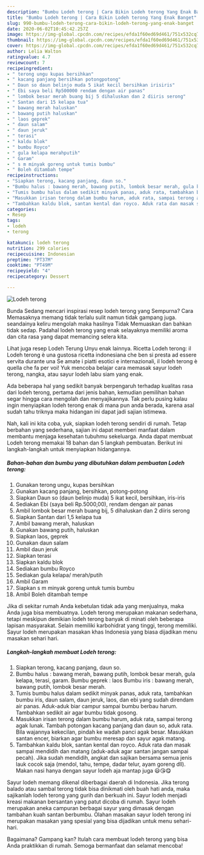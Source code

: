 ```yaml
---
description: "Bumbu Lodeh terong | Cara Bikin Lodeh terong Yang Enak Banget"
title: "Bumbu Lodeh terong | Cara Bikin Lodeh terong Yang Enak Banget"
slug: 990-bumbu-lodeh-terong-cara-bikin-lodeh-terong-yang-enak-banget
date: 2020-06-02T10:45:42.257Z
image: https://img-global.cpcdn.com/recipes/efda1f60ed69d461/751x532cq70/lodeh-terong-foto-resep-utama.jpg
thumbnail: https://img-global.cpcdn.com/recipes/efda1f60ed69d461/751x532cq70/lodeh-terong-foto-resep-utama.jpg
cover: https://img-global.cpcdn.com/recipes/efda1f60ed69d461/751x532cq70/lodeh-terong-foto-resep-utama.jpg
author: Lelia Walton
ratingvalue: 4.7
reviewcount: 7
recipeingredient:
- " terong ungu kupas bersihkan"
- " kacang panjang bersihkan potongpotong"
- " Daun so daun belinjo muda 5 ikat kecil bersihkan irisiris"
- " Ebi saya beli Rp500000 rendam dengan air panas"
- " lombok besar merah buang bij 5 dihaluskan dan 2 diiris serong"
- " Santan dari 15 kelapa tua"
- " bawang merah haluskan"
- " bawang putih haluskan"
- " laos geprek"
- " daun salam"
- " daun jeruk"
- " terasi"
- " kaldu blok"
- " bumbu Royco"
- " gula kelapa merahputih"
- " Garam"
- " s m minyak goreng untuk tumis bumbu"
- " Boleh ditambah tempe"
recipeinstructions:
- "Siapkan terong, kacang panjang, daun so."
- "Bumbu halus : bawang merah, bawang putih, lombok besar merah, gula kelapa, terasi, garam. Bumbu geprek : laos Bumbu iris : bawang merah, bawang putih, lombok besar merah."
- "Tumis bumbu halus dalam sedikit minyak panas, aduk rata, tambahkan bumbu iris, daun salam, daun jeruk, laos, dan ebi yang sudah direndam air panas. Aduk-aduk biar campur sampai bumbu berbau harum. Tambahkan sedikit air agar bumbu tidak gosong."
- "Masukkan irisan terong dalam bumbu harum, aduk rata, sampai terong agak lunak. Tambah potongan kacang panjang dan daun so, aduk rata. Bila wajannya kekecilan, pindah ke wadah panci agak besar. Masukkan santan encer, biarkan agar bumbu meresap dan sayur agak matang."
- "Tambahkan kaldu blok, santan kental dan royco. Aduk rata dan masak sampai mendidih dan matang (aduk-aduk agar santan jangan sampai pecah). Jika sudah mendidih, angkat dan sajikan bersama semua jenis lauk cocok saja (mendol, tahu, tempe, dadar telur, ayam goreng dll). Makan nasi hanya dengan sayur lodeh aja mantap juga 😃😘😋"
categories:
- Resep
tags:
- lodeh
- terong

katakunci: lodeh terong 
nutrition: 299 calories
recipecuisine: Indonesian
preptime: "PT37M"
cooktime: "PT49M"
recipeyield: "4"
recipecategory: Dessert

---
```



![Lodeh terong](https://img-global.cpcdn.com/recipes/efda1f60ed69d461/751x532cq70/lodeh-terong-foto-resep-utama.jpg)

Bunda Sedang mencari inspirasi resep lodeh terong yang Sempurna? Cara Memasaknya memang tidak terlalu sulit namun tidak gampang juga. seandainya keliru mengolah maka hasilnya Tidak Memuaskan dan bahkan tidak sedap. Padahal lodeh terong yang enak selayaknya memiliki aroma dan cita rasa yang dapat memancing selera kita.

Lihat juga resep Lodeh Terung Unyu enak lainnya. Ricetta Lodeh terong: il Lodeh terong è una gustosa ricetta indonesiana che ben si presta ad essere servita durante una Se amate i piatti esotici e internazionali, il lodeh terong è quella che fa per voi! Yuk mencoba belajar cara memasak sayur lodeh terong, nangka, atau sayur lodeh labu siam yang enak.

Ada beberapa hal yang sedikit banyak berpengaruh terhadap kualitas rasa dari lodeh terong, pertama dari jenis bahan, kemudian pemilihan bahan segar hingga cara mengolah dan menyajikannya. Tak perlu pusing kalau ingin menyiapkan lodeh terong enak di mana pun anda berada, karena asal sudah tahu triknya maka hidangan ini dapat jadi sajian istimewa.


Nah, kali ini kita coba, yuk, siapkan lodeh terong sendiri di rumah. Tetap berbahan yang sederhana, sajian ini dapat memberi manfaat dalam membantu menjaga kesehatan tubuhmu sekeluarga. Anda dapat membuat Lodeh terong memakai 18 bahan dan 5 langkah pembuatan. Berikut ini langkah-langkah untuk menyiapkan hidangannya.

<!--inarticleads1-->

##### Bahan-bahan dan bumbu yang dibutuhkan dalam pembuatan Lodeh terong:

1. Gunakan  terong ungu, kupas bersihkan
1. Gunakan  kacang panjang, bersihkan, potong-potong
1. Siapkan  Daun so (daun belinjo muda) 5 ikat kecil, bersihkan, iris-iris
1. Sediakan  Ebi (saya beli Rp.5000,00), rendam dengan air panas
1. Ambil  lombok besar merah buang bij, 5 dihaluskan dan 2 diiris serong
1. Siapkan  Santan dari 1,5 kelapa tua
1. Ambil  bawang merah, haluskan
1. Gunakan  bawang putih, haluskan
1. Siapkan  laos, geprek
1. Gunakan  daun salam
1. Ambil  daun jeruk
1. Siapkan  terasi
1. Siapkan  kaldu blok
1. Sediakan  bumbu Royco
1. Sediakan  gula kelapa/ merah/putih
1. Ambil  Garam
1. Siapkan  s m minyak goreng untuk tumis bumbu
1. Ambil  Boleh ditambah tempe


Jika di sekitar rumah Anda kebetulan tidak ada yang menjualnya, maka Anda juga bisa membuatnya. Lodeh terong merupakan makanan sederhana, tetapi meskipun demikian lodeh terong banyak di minati oleh beberapa lapisan masyarakat. Selain memiliki karbohidrat yang tinggi, terong memiliki. Sayur lodeh merupakan masakan khas Indonesia yang biasa dijadikan menu masakan sehari hari. 

<!--inarticleads2-->

##### Langkah-langkah membuat Lodeh terong:

1. Siapkan terong, kacang panjang, daun so.
1. Bumbu halus : bawang merah, bawang putih, lombok besar merah, gula kelapa, terasi, garam. Bumbu geprek : laos Bumbu iris : bawang merah, bawang putih, lombok besar merah.
1. Tumis bumbu halus dalam sedikit minyak panas, aduk rata, tambahkan bumbu iris, daun salam, daun jeruk, laos, dan ebi yang sudah direndam air panas. Aduk-aduk biar campur sampai bumbu berbau harum. Tambahkan sedikit air agar bumbu tidak gosong.
1. Masukkan irisan terong dalam bumbu harum, aduk rata, sampai terong agak lunak. Tambah potongan kacang panjang dan daun so, aduk rata. Bila wajannya kekecilan, pindah ke wadah panci agak besar. Masukkan santan encer, biarkan agar bumbu meresap dan sayur agak matang.
1. Tambahkan kaldu blok, santan kental dan royco. Aduk rata dan masak sampai mendidih dan matang (aduk-aduk agar santan jangan sampai pecah). Jika sudah mendidih, angkat dan sajikan bersama semua jenis lauk cocok saja (mendol, tahu, tempe, dadar telur, ayam goreng dll). Makan nasi hanya dengan sayur lodeh aja mantap juga 😃😘😋


Sayur lodeh memang dikenal diberbagai daerah di Indonesia. Jika terong balado atau sambal terong tidak bisa dinikmati oleh buah hati anda, maka sajikanlah lodeh terong yang gurih dan berkuah ini. Sayur lodeh menjadi kreasi makanan bersantan yang patut dicoba di rumah. Sayur lodeh merupakan aneka campuran berbagai sayur yang dimasak dengan tambahan kuah santan berbumbu. Olahan masakan sayur lodeh terong ini merupakan masakan yang spesial yang bisa dijadikan untuk menu sehari-hari. 

Bagaimana? Gampang kan? Itulah cara membuat lodeh terong yang bisa Anda praktikkan di rumah. Semoga bermanfaat dan selamat mencoba!
